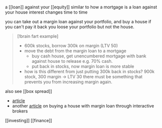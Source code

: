a [[loan]] against your [[equity]]
similar to how a mortgage is a loan against your house
interest changes time to time

you can take out a margin loan against your portfolio, and buy a house
if you can't pay it back you loose your portfolio but not the house.

> [!brain fart example]
> - 600k stocks, borrow 300k on margin (LTV 50)
> - move the debt from the margin loan to a mortgage
> 	- buy cash house, get unencumbered mortgage with bank against house to release e.g. 70% cash.
> 	- put back in stocks, now margin loan is more stable
> - how is this different from just putting 300k back in stocks?
> 	  900k stock, 300 margin -> LTV 30
> 	  there must be something that prevents you from increasing margin again.




also see [[box spread]]

- [article](https://firevlondon.com/2021/05/03/margin-loans-in-the-uk/) 
- another [article](https://www.mrmoneymustache.com/2021/01/29/margin-loan-ibkr-review/) on buying a house with margin loan through interactive brokers

[[investing]]
[[finance]]
